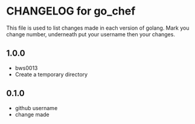 # CHANGELOG for go_chef

This file is used to list changes made in each version of golang. Mark you change number, underneath put your username then your changes. 

## 1.0.0
  * bws0013
  * Create a temporary directory

## 0.1.0
  * github username
  * change made

